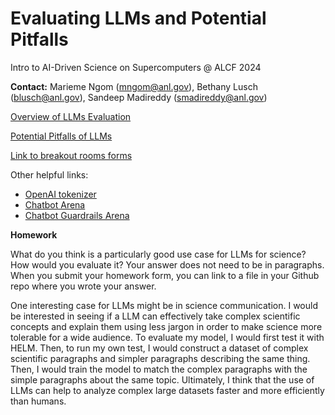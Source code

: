 # Evaluating LLMs and Potential Pitfalls

Intro to AI-Driven Science on Supercomputers @ ALCF 2024

**Contact:** Marieme Ngom ([mngom@anl.gov](mailto:///mngom@anl.gov)), Bethany Lusch ([blusch@anl.gov](mailto:///blusch@anl.gov)), Sandeep Madireddy  ([smadireddy@anl.gov](mailto:///smadireddy@anl.gov)) 


[Overview of LLMs Evaluation](https://github.com/argonne-lcf/ai-science-training-series/blob/main/08_Evaluating_LLMs/LLM_Evaluation_Overview.pdf)

[Potential Pitfalls of LLMs](https://github.com/argonne-lcf/ai-science-training-series/blob/main/08_Evaluating_LLMs/LLM-Pitfalls.pdf)
    
[Link to breakout rooms forms](https://drive.google.com/drive/folders/1BN_aBlNU-7KVIcySntRtbkBXRGpkMSyz)

Other helpful links:
- [OpenAI tokenizer](https://platform.openai.com/tokenizer)
- [Chatbot Arena](https://chat.lmsys.org/)
- [Chatbot Guardrails Arena](https://huggingface.co/spaces/lighthouzai/guardrails-arena)

 
 **Homework**
 
What do you think is a particularly good use case for LLMs for science? How would you evaluate it?
Your answer does not need to be in paragraphs. When you submit your homework form, you can link to a file in your Github repo where you wrote your answer.


One interesting case for LLMs might be in science communication. I would be interested in seeing if a LLM can effectively take complex scientific concepts and explain them using less jargon in order to make science more tolerable for a wide audience. To evaluate my model, I would first test it with HELM. Then, to run my own test, I would construct a dataset of complex scientific paragraphs and simpler paragraphs describing the same thing. Then, I would train the model to match the complex paragraphs with the simple paragraphs about the same topic. Ultimately, I think that the use of LLMs can help to analyze complex large datasets faster and more efficiently than humans.
